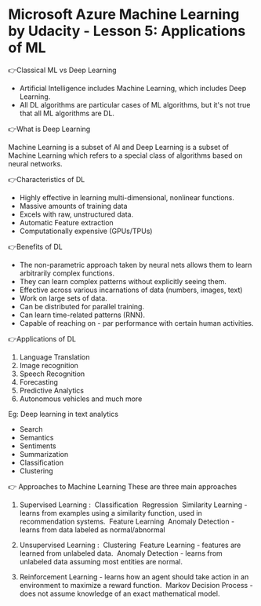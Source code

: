 # Microsoft Azure Machine Learning by Udacity - Lesson 5: Applications of ML

👉Classical ML vs Deep Learning

- Artificial Intelligence includes Machine Learning, which includes Deep Learning. 
- All DL algorithms are particular cases of ML algorithms, but it's not true that all ML algorithms are DL. 

👉What is Deep Learning

  Machine Learning is a subset of AI and Deep Learning is a subset of Machine Learning which refers to a special class of algorithms based on neural networks. 

👉Characteristics of DL

- Highly effective in learning multi-dimensional, nonlinear functions. 
- Massive amounts of training data
- Excels with raw, unstructured data.
-  Automatic Feature extraction 
- Computationally expensive (GPUs/TPUs)

👉Benefits of DL

- The non-parametric approach taken by neural nets allows them to learn arbitrarily complex functions.
- They can learn complex patterns without explicitly seeing them. 
- Effective across various incarnations of data (numbers, images, text)
- Work on large sets of data.
- Can be distributed for parallel training. 
- Can learn time-related patterns (RNN).
- Capable of reaching on - par performance with certain human activities. 

👉Applications of DL
1. Language Translation 
2. Image recognition
3. Speech Recognition
4. Forecasting
5. Predictive Analytics
6. Autonomous vehicles and much more

Eg: Deep learning in text analytics 
- Search
- Semantics
- Sentiments
- Summarization
- Classification
- Clustering 

👉 Approaches to Machine Learning 
These are three main approaches 
1. Supervised Learning : 
​ Classification 
​ Regression
​ Similarity Learning - learns from examples using a similarity function, used in recommendation systems.
​ Feature Learning
​ Anomaly Detection - learns from data labeled as normal/abnormal 

2. Unsupervised Learning : 
​ Clustering 
​ Feature Learning - features are learned from unlabeled data.
​ Anomaly Detection - learns from unlabeled data assuming most entities are normal.

3. Reinforcement Learning - learns how an agent should take action in an environment to maximize a reward function.
​ Markov Decision Process - does not assume knowledge of an exact mathematical model.
